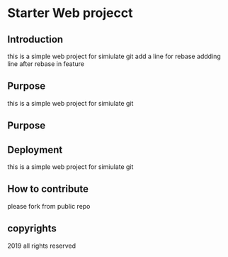 # Starter Web projecct


## Introduction
this is a simple web project for simiulate git 
add a line for rebase
addding line after rebase in feature
## Purpose
this is a simple web project for simiulate git 
## Purpose
## Deployment
this is a simple web project for simiulate git 
## How to contribute
please fork from public repo
## copyrights
2019 all rights reserved
